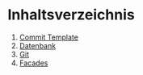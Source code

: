 ﻿# Inhaltsverzeichnis

 1. [Commit Template](https://modern-knowledge.at/wiki/commit-template.html)
 2. [Datenbank](https://modern-knowledge.at/wiki/database.html)
 3. [Git](https://modern-knowledge.at/wiki/git.html)
 4. [Facades](https://modern-knowledge.at/wiki/facades.html)


